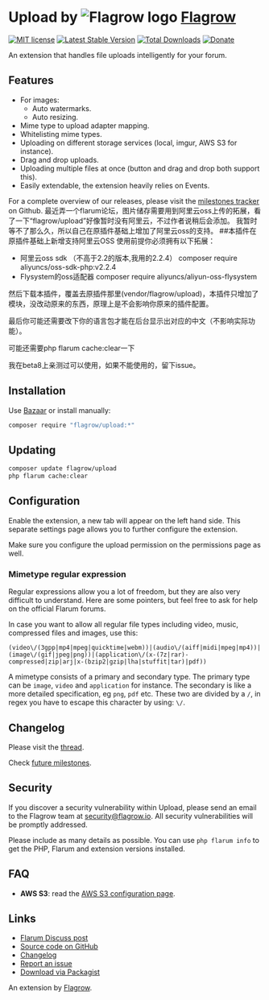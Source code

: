 # Upload by ![Flagrow logo](https://avatars0.githubusercontent.com/u/16413865?v=3&s=20) [Flagrow](https://discuss.flarum.org/d/1832-flagrow-extension-developer-group)

[![MIT license](https://img.shields.io/badge/license-MIT-blue.svg)](https://github.com/flagrow/upload/blob/master/LICENSE.md) [![Latest Stable Version](https://img.shields.io/packagist/v/flagrow/upload.svg)](https://packagist.org/packages/flagrow/upload) [![Total Downloads](https://img.shields.io/packagist/dt/flagrow/upload.svg)](https://packagist.org/packages/flagrow/upload) [![Donate](https://discordapp.com/api/guilds/240489109041315840/embed.png)](https://flagrow.io/join-discord)

An extension that handles file uploads intelligently for your forum.

## Features

- For images:
  - Auto watermarks.
  - Auto resizing.
- Mime type to upload adapter mapping.
- Whitelisting mime types.
- Uploading on different storage services (local, imgur, AWS S3 for instance).
- Drag and drop uploads.
- Uploading multiple files at once (button and drag and drop both support this).
- Easily extendable, the extension heavily relies on Events.

For a complete overview of our releases, please visit the [milestones tracker](https://github.com/flagrow/upload/milestones) on Github.
最近弄一个flarum论坛，图片储存需要用到阿里云oss上传的拓展，看了一下“flagrow/upload”好像暂时没有阿里云，不过作者说稍后会添加。
我暂时等不了那么久，所以自己在原插件基础上增加了阿里云oss的支持。
##本插件在原插件基础上新增支持阿里云OSS
使用前提你必须拥有以下拓展：
- 阿里云oss sdk （不高于2.2的版本,我用的2.2.4）
  composer require aliyuncs/oss-sdk-php:v2.2.4
- Flysystem的oss适配器 
  composer require aliyuncs/aliyun-oss-flysystem
  
然后下载本插件，覆盖去原插件那里(vendor/flagrow/upload)，本插件只增加了模块，没改动原来的东西，原理上是不会影响你原来的插件配置。
  
最后你可能还需要改下你的语言包才能在后台显示出对应的中文（不影响实际功能）。

可能还需要php flarum cache:clear一下

我在beta8上亲测过可以使用，如果不能使用的，留下issue。

## Installation

Use [Bazaar](https://discuss.flarum.org/d/5151) or install manually:

```bash
composer require "flagrow/upload:*"
```

## Updating

```bash
composer update flagrow/upload
php flarum cache:clear
```

## Configuration

Enable the extension, a new tab will appear on the left hand side. This separate settings page allows you to further configure the extension.

Make sure you configure the upload permission on the permissions page as well.

### Mimetype regular expression

Regular expressions allow you a lot of freedom, but they are also very difficult to understand. Here are some pointers, but feel free to ask
for help on the official Flarum forums.

In case you want to allow all regular file types including video, music, compressed files and images, use this:

```text
(video\/(3gpp|mp4|mpeg|quicktime|webm))|(audio\/(aiff|midi|mpeg|mp4))|(image\/(gif|jpeg|png))|(application\/(x-(7z|rar)-compressed|zip|arj|x-(bzip2|gzip|lha|stuffit|tar)|pdf))
```

A mimetype consists of a primary and secondary type. The primary type can be `image`, `video` and `application` for instance. The secondary
is like a more detailed specification, eg `png`, `pdf` etc. These two are divided by a `/`, in regex you have to escape this character by using: `\/`.

## Changelog

Please visit the [thread](https://discuss.flarum.org/d/4154).

Check [future milestones](https://github.com/flagrow/upload/milestones).

## Security

If you discover a security vulnerability within Upload, please send an email to the Flagrow team at security@flagrow.io. All security vulnerabilities will be promptly addressed.

Please include as many details as possible. You can use `php flarum info` to get the PHP, Flarum and extension versions installed.

## FAQ

-  __AWS S3__: read the [AWS S3 configuration page](https://github.com/flagrow/upload/wiki/AWS-S3).

## Links

- [Flarum Discuss post](https://discuss.flarum.org/d/4154)
- [Source code on GitHub](https://github.com/flagrow/upload)
- [Changelog](https://github.com/flagrow/upload/blob/master/CHANGELOG.md)
- [Report an issue](https://github.com/flagrow/upload/issues)
- [Download via Packagist](https://packagist.org/packages/flagrow/upload)

An extension by [Flagrow](https://flagrow.io/).

